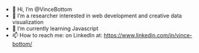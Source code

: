 - 👋 Hi, I’m @VinceBottom
- 👀 I’m a researcher interested in web development and creative data visualization
- 🌱 I’m currently learning Javascript
- 📫 How to reach me: on LinkedIn at: https://www.linkedin.com/in/vince-bottom/
